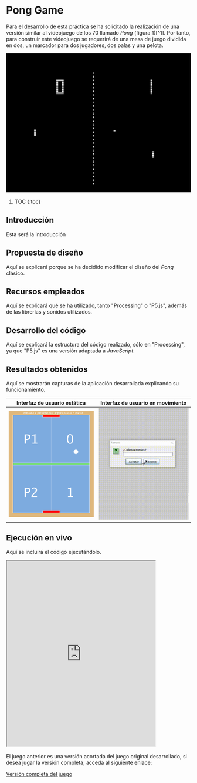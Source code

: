 # Pong Game

Para el desarrollo de esta práctica se ha solicitado la realización de una versión similar al videojuego de los 70 llamado *Pong* (figura 1)[^1]. 
Por tanto, para construir este videojuego se requerirá de una mesa de juego dividida en dos, un marcador para dos jugadores, dos palas y una pelota.

![](/images/ping_pong/pong_original.png "[^1]:Fig. 1: Interfaz del juego original")

1. TOC
{:toc}

## Introducción

Esta será la introducción

## Propuesta de diseño

Aquí se explicará porque se ha decidido modificar el diseño del *Pong* clásico.

## Recursos empleados

Aquí se explicará qué se ha utilizado, tanto "Processing" o "P5.js", además de las librerías y sonidos utilizados.

## Desarrollo del código 

Aquí se explicará la estructura del código realizado, sólo en "Processing", ya que "P5.js" es una versión adaptada a *JavaScript*.

## Resultados obtenidos

Aquí se mostrarán capturas de la aplicación desarrollada explicando su funcionamiento.

| Interfaz de usuario estática | Interfaz de usuario en movimiento | 
| - | - |
| ![](/images/ping_pong/ping_pong.PNG "Interfaz de usuario estática") | ![](/images/ping_pong/ping_pong.gif "Interfaz de usuario en movimiento") |

## Ejecución en vivo

Aquí se incluirá el código ejecutándolo.

<iframe width="405" height="505" src="https://editor.p5js.org/JoseMAP-99/embed/DOoIYbaU1"></iframe>

El juego anterior es una versión acortada del juego original desarrollado, si desea jugar la versión completa, acceda al siguiente enlace:

[Versión completa del juego](https://editor.p5js.org/JoseMAP-99/present/yk1-VJP5t)
